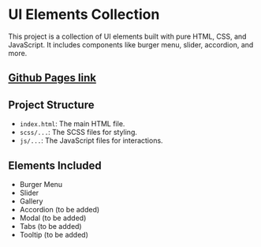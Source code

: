 # UI Elements Collection

This project is a collection of UI elements built with pure HTML, CSS, and JavaScript. It includes components like burger menu, slider, accordion, and more.

## <a href="https://robertsergeev.github.io/ui-elements-collection/">Github Pages link</a>   

## Project Structure

- `index.html`: The main HTML file.
- `scss/...`: The SCSS files for styling.
- `js/...`: The JavaScript files for interactions.

## Elements Included

- Burger Menu
- Slider
- Gallery
- Accordion (to be added)
- Modal (to be added)
- Tabs (to be added)
- Tooltip (to be added)
